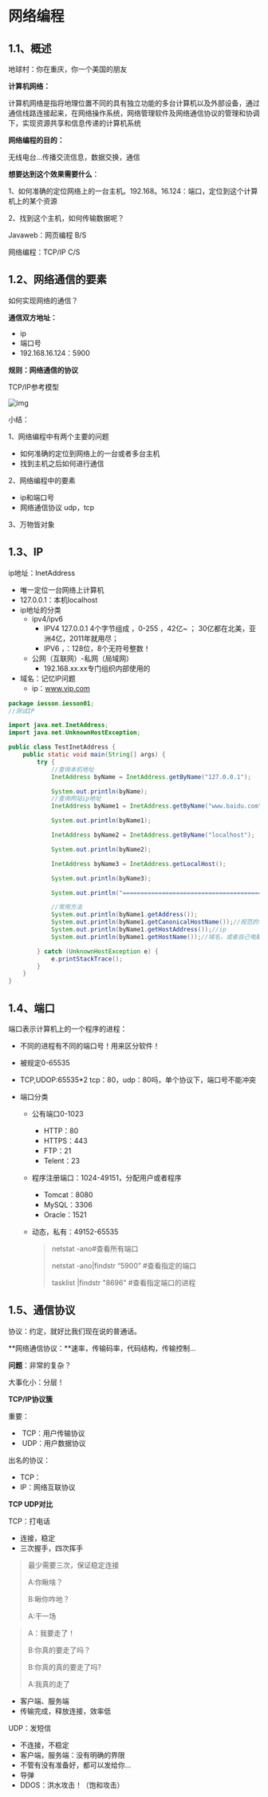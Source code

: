 # 网络编程

## 1.1、概述

地球村：你在重庆，你一个美国的朋友

**计算机网络：**

计算机网络是指将地理位置不同的具有独立功能的多台计算机以及外部设备，通过通信线路连接起来，在网络操作系统，网络管理软件及网络通信协议的管理和协调下，实现资源共享和信息传递的计算机系统



**网络编程的目的：**

无线电台...传播交流信息，数据交换，通信



**想要达到这个效果需要什么**：

1、如何准确的定位网络上的一台主机。192.168。16.124：端口，定位到这个计算机上的某个资源

2、找到这个主机，如何传输数据呢？



Javaweb：网页编程 B/S

网络编程：TCP/IP    C/S

## 1.2、网络通信的要素

如何实现网络的通信？

**通信双方地址：**

- ip
- 端口号
- 192.168.16.124：5900

**规则：网络通信的协议**

TCP/IP参考模型

![img](https://img-blog.csdnimg.cn/4aa9a08a2c294f3a8c0c8dbbca459670.png?x-oss-process=image/watermark,type_d3F5LXplbmhlaQ,shadow_50,text_Q1NETiBA5bGI5bCP5bq3,size_20,color_FFFFFF,t_70,g_se,x_16)

小结：

1、网络编程中有两个主要的问题

- 如何准确的定位到网络上的一台或者多台主机
- 找到主机之后如何进行通信

2、网络编程中的要素

- ip和端口号
- 网络通信协议 udp，tcp

3、万物皆对象

## 1.3、IP

ip地址：InetAddress

- 唯一定位一台网络上计算机
- 127.0.0.1：本机localhost
- ip地址的分类
  - ipv4/ipv6
    - IPV4  127.0.0.1   4个字节组成 ，0-255 ，42亿~ ； 30亿都在北美，亚洲4亿，2011年就用尽；
    - IPV6  ，：128位，8个无符号整数！
  - 公网（互联网）-私网（局域网）
    - 192.168.xx.xx专门组织内部使用的
- 域名：记忆IP问题
  - ip：www.vip.com

```java
package iesson.iesson01;
//测试IP

import java.net.InetAddress;
import java.net.UnknownHostException;

public class TestInetAddress {
    public static void main(String[] args) {
        try {
            //查询本机地址
            InetAddress byName = InetAddress.getByName("127.0.0.1");

            System.out.println(byName);
            //查询网站ip地址
            InetAddress byName1 = InetAddress.getByName("www.baidu.com");

            System.out.println(byName1);

            InetAddress byName2 = InetAddress.getByName("localhost");

            System.out.println(byName2);

            InetAddress byName3 = InetAddress.getLocalHost();

            System.out.println(byName3);

            System.out.println("===========================================");

            //常用方法
            System.out.println(byName1.getAddress());
            System.out.println(byName1.getCanonicalHostName());//规范的名字
            System.out.println(byName1.getHostAddress());//ip
            System.out.println(byName1.getHostName());//域名，或者自己电脑的名字

        } catch (UnknownHostException e) {
            e.printStackTrace();
        }
    }
}
```



## 1.4、端口

端口表示计算机上的一个程序的进程：

- 不同的进程有不同的端口号！用来区分软件！

- 被规定0-65535

- TCP,UDOP:65535*2 tcp：80，udp：80吗，单个协议下，端口号不能冲突

- 端口分类

  - 公有端口0-1023

    - HTTP：80
    - HTTPS：443
    - FTP：21
    - Telent：23

  - 程序注册端口：1024-49151，分配用户或者程序

    - Tomcat：8080
    - MySQL：3306
    - Oracle：1521

  - 动态，私有：49152-65535

    > netstat -ano#查看所有端口
    >
    > netstat -ano|findstr “5900” #查看指定的端口
    >
    > tasklist |findstr "8696" #查看指定端口的进程



## 1.5、通信协议

协议：约定，就好比我们现在说的普通话。

**网络通信协议：**速率，传输码率，代码结构，传输控制...

**问题**：非常的复杂？

大事化小：分层！

**TCP/IP协议簇**

重要：

- ​	TCP：用户传输协议
- ​    UDP：用户数据协议

出名的协议：

- TCP：
- IP：网络互联协议



**TCP UDP对比**

TCP：打电话

- 连接，稳定
- 三次握手，四次挥手

> 最少需要三次，保证稳定连接
>
> A:你瞅啥？
>
> B:瞅你咋地？
>
> A:干一场



> A：我要走了！
>
> B:你真的要走了吗？
>
> B:你真的真的要走了吗?
>
> A:我真的走了

- 客户端、服务端
- 传输完成，释放连接，效率低

UDP：发短信

- 不连接，不稳定
- 客户端，服务端：没有明确的界限
- 不管有没有准备好，都可以发给你...
- 导弹
- DDOS：洪水攻击！（饱和攻击）

